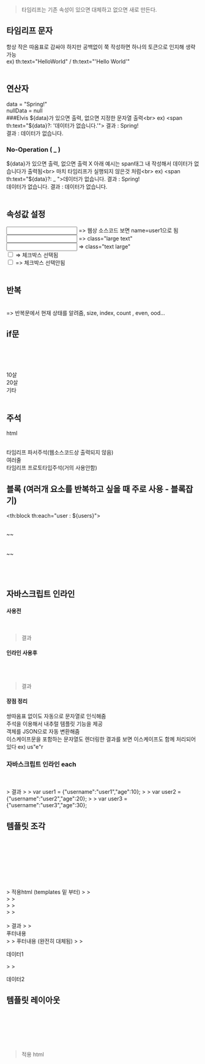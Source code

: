 > 타임리프는 기존 속성이 있으면 대체하고 없으면 새로 만든다.
## 타임리프 문자
항상 작은 따옴표로 감싸야 하지만 공백없이 쭉 작성하면 하나의 토큰으로 인지해 생략 가능<br>
ex) th:text="HelloWorld" / th:text="'Hello World'"<br>
<br>

## 연산자
data = "Spring!"<br>
nullData = null<br>
###Elvis
${data}가 있으면 출력, 없으면 지정한 문자열 출력<br>
ex) <span th:text="${data}?: '데이터가 없습니다.'"></span> 결과 : Spring!<br>
    <span th:text="${nullData}?: '데이터가 없습니다.'"></span> 결과 : 데이터가 없습니다.<br>
### No-Operation ( _ )
${data}가 있으면 출력, 없으면 출력 X 아래 예시는 span태그 내 작성해서 데이터가 없습니다가 출력됨<br>
마치 타임리프가 실행되지 않은것 처럼<br>
ex) <span th:text="${data}?: _ ">데이터가 없습니다.</span> 결과 : Spring!<br>
    <span th:text="${nullData}?: _ ">데이터가 없습니다.</span> 결과 : 데이터가 없습니다.<br>
<br>

## 속성값 설정
<input name="temp" th:name="user1"> => 웹상 소스코드 보면 name=user1으로 됨<br>
<input class="text" th:attrprepend="class=' large'"> => class="large text"<br>
<input class="text" th:attrappend="class=' large'"> => class="text large"<br>
<input type="checkbox" th:checked="true"> => 체크박스 선택됨<br>
<input type="checkbox" th:checked="true"> => 체크박스 선택안됨<br>
<br>

## 반복
<td th:each="user : ${users}"><br>
<td th:each="user, userStat : ${users}"> => 반복문에서 현재 상태를 알려줌, size, index, count , even, ood...
<br>
  
## if문
<span th:if="${user.age lt 20}"><br>
<span th:unless="${user.age ge 20}"><br>
<td th:switch="${user.age}"><br>
  <span th:case="10">10살</span><br>
  <span th:case="20">20살</span><br>
  <span th:case="*">기타</span><br>
<br>

## 주석
html
<!-- -->
<br>
타임리프 파서주석(웹소스코드상 출력되지 않음)
<!--/* */-->
<br>
여러줄
<!--/*
*/-->
<br>
타임리프 프로토타입주석(거의 사용안함)
<!--/*/
/*/-->
<br>

## 블록 (여러개 요소를 반복하고 싶을 때 주로 사용 - 블록잡기)
<th:block th:each="user : ${users}"><br>
  <div><br>
    ~~<span th:text="${user.username}"><br>
  </div><br>
  <div><br>
    ~~<span th:text="${user.username}"><br>
  </div><br>
</th:block><br>
<br>
      
## 자바스크립트 인라인
#### 사용전 
<script><br>
  var username = [[${user.username}]];<br>
  var age = [[${user.age}]];<br>
<br>
  //자바스크립트 내추럴 템플릿
  <br>
  var username2 = /*[[${user.username}]]*/ "test username";<br>
<br>
  //객체
  <br>
  var user = [[${user}]];<br>
</script><br>
> 결과
> > <script>
> > var username = user1; //문자열이 자동으로 인식되지 않음(var username = "[[${user.username}]]";<-와 같이 작성해야 함) 
> > var age = 10;
> > 
> > //자바스크립트 내추럴 템플릿
> > var username2 = /*user1*/ "test username";
> > 
> > //객체      (컨트롤러메서드명)
> >  var user = BasicController.User(username=user1, age=10);
> > </script>


#### 인라인 사용후
<script><br>
  var username = [[${user.username}]];<br>
  var age = [[${user.age}]];<br>
<br>
  //자바스크립트 내추럴 템플릿
  <br>
  var username2 = /*[[${user.username}]]*/ "test username";<br>
<br>
  //객체
  <br>
  var user = [[${user}]];<br>
</script><br>
<br>

> 결과
> > <script th:inline="javascript">
> > var username = "user1"; //쌍따옴표 없이도 문자열로 자동 인식됨
> > var age = 10;
> > 
> > //자바스크립트 내추럴 템플릿
> > var username2 = "user1"; //(주석문 내 데이터로 대체됨)
> > 
> > //객체      (컨트롤러메서드명)
> > var user = {"username":"user1","age":10};
> > </script>

#### 장점 정리
쌍따옴표 없이도 자동으로 문자열로 인식해줌<br>
주석을 이용해서 내추럴 템플릿 기능을 제공<br>
객체를 JSON으로 자동 변환해줌<br>
이스케이프문을 포함하는 문자열도 렌더링한 결과를 보면 이스케이프도 함께 처리되어있다 ex) us\"e\"r<br>

### 자바스크립트 인라인 each
<script th:inline="javascript"><br>
  [# th:each="user, stat : ${users}"]<br>
  var user[[${stat.count}]] = [[${user}]];<br>
</script><br>
<br>
> 결과
> > var user1 = {"username":"user1","age":10};
> > var user2 = {"username":"user2","age":20};
> > var user3 = {"username":"user3","age":30};

## 템플릿 조각
<footer th:fragment="copy"><br>
</footer><br>
<footer th:fragment="copyParam (param1, param2)"><br>
  <p th:text="${param1}"></p><br>
  <p th:text="${param2}"></p><br>
</footer><br>
> 적용html              (templates 밑 부터)
> > <div th:insert="~{경로/경로 :: copy}"></div>
> > <div th:replace="~{경로/경로 :: copy}"></div>
> > <div th:replace="경로/경로 :: copy"></div> <!-- 단순하고 파라미터 없으면 표현식으로 ~{}생략 가능 -->
> > <div th:replace="~{경로/경로 :: copyParam ('데이터1', '데이터2')}"></div>
<br>
> 결과
> > <div>푸터내용</div>
> > 푸터내용 (완전히 대체됨)
> > <p>데이터1</p>
> > <p>데이터2</p>

## 템플릿 레이아웃
<head th:fragment="common_header(title,links)"><br>
  <title th:replace="${title}">~~</title><br>
  <link~~~~><br>
  <th:block th:replace="${links}"/><br>
</head><br>

> 적용 html
> > <head th:replace="template/layout/base :: common_header(~{::title},~{::link})"></head>

